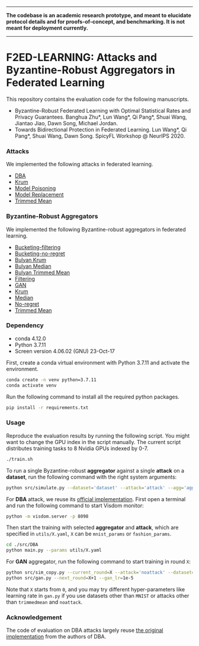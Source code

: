 ----------------------------------------------------------------

**The codebase is an academic research prototype, and meant to elucidate protocol details and for proofs-of-concept, and benchmarking. It is not meant for deployment currently.**

----------------------------------------------------------------

# F2ED-LEARNING: Attacks and Byzantine-Robust Aggregators in Federated Learning

This repository contains the evaluation code for the following manuscripts.

- Byzantine-Robust Federated Learning with Optimal Statistical Rates and Privacy Guarantees. Banghua Zhu*, Lun Wang*, Qi Pang*, Shuai Wang, Jiantao Jiao, Dawn Song, Michael Jordan.
- Towards Bidirectional Protection in Federated Learning. Lun Wang*, Qi Pang*, Shuai Wang, Dawn Song. SpicyFL Workshop @ NeurIPS 2020.

### Attacks 
We implemented the following attacks in federated learning.

- [DBA](https://openreview.net/forum?id=rkgyS0VFvr)
- [Krum](https://dl.acm.org/doi/abs/10.5555/3489212.3489304)
- [Model Poisoning](https://proceedings.mlr.press/v97/bhagoji19a.html)
- [Model Replacement](https://proceedings.mlr.press/v108/bagdasaryan20a.html)
- [Trimmed Mean](https://dl.acm.org/doi/abs/10.5555/3489212.3489304)

### Byzantine-Robust Aggregators 
We implemented the following Byzantine-robust aggregators in federated learning.

- [Bucketing-filtering]()
- [Bucketing-no-regret]()
- [Bulyan Krum](http://proceedings.mlr.press/v80/mhamdi18a/mhamdi18a.pdf)
- [Bulyan Median](http://proceedings.mlr.press/v80/mhamdi18a/mhamdi18a.pdf)
- [Bulyan Trimmed Mean](http://proceedings.mlr.press/v80/mhamdi18a/mhamdi18a.pdf)
- [Filtering]()
- [GAN]()
- [Krum](https://proceedings.neurips.cc/paper/2017/hash/f4b9ec30ad9f68f89b29639786cb62ef-Abstract.html)
- [Median](https://proceedings.mlr.press/v80/yin18a)
- [No-regret]()
- [Trimmed Mean](https://proceedings.mlr.press/v80/yin18a)

### Dependency

- conda 4.12.0
- Python 3.7.11
- Screen version 4.06.02 (GNU) 23-Oct-17

First, create a conda virtual environment with Python 3.7.11 and activate the environment.

```bash
conda create -n venv python=3.7.11
conda activate venv
```

Run the following command to install all the required python packages.

```bash
pip install -r requirements.txt
```

### Usage

Reproduce the evaluation results by running the following script. You might want to change the GPU index in the script manually. The current script distributes training tasks to 8 Nvidia GPUs indexed by 0-7.

```bash
./train.sh
```

To run a single Byzantine-robust **aggregator** against a single **attack** on a **dataset**, run the following command with the right system arguments:
```bash
python src/simulate.py --dataset='dataset' --attack='attack' --agg='aggregator'
```

For **DBA** attack, we reuse its [official implementation](https://github.com/AI-secure/DBA).
First open a terminal and run the following command to start Visdom monitor:
```bash
python -m visdom.server -p 8098
```
Then start the training with selected **aggregator** and **attack**, which are specified in `utils/X.yaml`, `X` can be `mnist_params` or `fashion_params`.
```bash
cd ./src/DBA
python main.py --params utils/X.yaml
```

For **GAN** aggregator, run the following command to start training in round `X`:
```bash
python src/sim_copy.py --current_round=X --attack='noattack' --dataset='MNIST'
python src/gan.py --next_round=X+1 --gan_lr=1e-5
```

Note that `X` starts from `0`, and you may try different hyper-parameters like learning rate in `gan.py` if you use datasets other than `MNIST` or attacks other than `trimmedmean` and `noattack`.

### Acknowledgement

The code of evaluation on DBA attacks largely reuse [the original implementation](https://github.com/AI-secure/DBA) from the authors of DBA.
